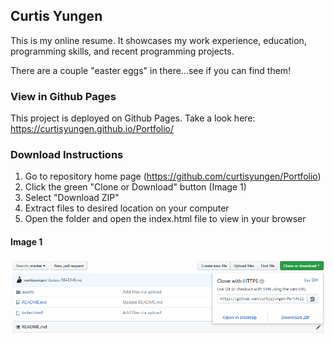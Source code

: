 ## Curtis Yungen

This is my online resume. It showcases my work experience, education, programming skills, and recent programming projects. 

There are a couple "easter eggs" in there...see if you can find them!

### View in Github Pages
This project is deployed on Github Pages. Take a look here: https://curtisyungen.github.io/Portfolio/

### Download Instructions

1) Go to repository home page (https://github.com/curtisyungen/Portfolio)
2) Click the green "Clone or Download" button (Image 1) 
3) Select "Download ZIP"
4) Extract files to desired location on your computer
5) Open the folder and open the index.html file to view in your browser

#### Image 1

![Download Instructions](/download-instructions.png)
